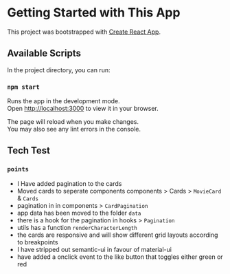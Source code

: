 # Getting Started with  This App

This project was bootstrapped with [Create React App](https://github.com/facebook/create-react-app).

## Available Scripts

In the project directory, you can run:

### `npm start`

Runs the app in the development mode.\
Open [http://localhost:3000](http://localhost:3000) to view it in your browser.

The page will reload when you make changes.\
You may also see any lint errors in the console.

## Tech Test 
### `points`

* I Have added pagination to the cards
* Moved cards to seperate components components > Cards > `MovieCard` & `Cards`
* pagination in in components > `CardPagination`
* app data has been moved to the folder `data`
* there is a hook for the pagination in hooks > `Pagination`
* utils has a function  `renderCharacterLength`
* the cards are responsive and will show different grid layouts according to breakpoints 
* I have stripped out semantic-ui in favour of material-ui 
* have added a onclick event to the like button that toggles either green or red 
